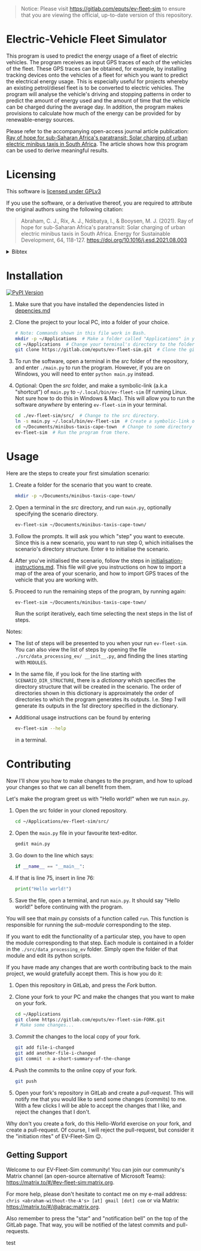 <!-- Note: This is a markdown file. Use a markdown editor to easily edit and
     view this file. Just search the web for a nice markdown editor (like
     Ghostwriter). -->

> Notice: Please visit https://gitlab.com/eputs/ev-fleet-sim to ensure that you
> are viewing the official, up-to-date version of this repository.

Electric-Vehicle Fleet Simulator
================================

This program is used to predict the energy usage of a fleet of electric
vehicles. The program receives as input GPS traces of each of the vehicles of
the fleet. These GPS traces can be obtained, for example, by installing
tracking devices onto the vehicles of a fleet for which you want to predict the
electrical energy usage. This is especially useful for projects whereby an
existing petrol/diesel fleet is to be converted to electric vehicles. The
program will analyse the vehicle's driving and stopping patterns in order to
predict the amount of energy used and the amount of time that the vehicle can
be charged during the average day. In addition, the program makes provisions to
calculate how much of the energy can be provided for by renewable-energy
sources.

Please refer to the accompanying open-access journal article publication: [Ray
of hope for sub-Saharan Africa's paratransit: Solar charging of urban electric
minibus taxis in South Africa](https://doi.org/10.1016/j.esd.2021.08.003). The
article shows how this program can be used to derive meaningful results.

Licensing
=========

This software is [licensed under GPLv3](./LICENSE)

If you use the software, or a derivative thereof, you are required to
attribute the original authors using the following citation:

> Abraham, C. J., Rix, A. J., Ndibatya, I., & Booysen, M. J. (2021). Ray of
> hope for sub-Saharan Africa's paratransit: Solar charging of urban electric
> minibus taxis in South Africa. Energy for Sustainable Development, 64,
> 118-127. https://doi.org/10.1016/j.esd.2021.08.003

<details><summary>Bibtex</summary>

```
@article{abraham2021,
title = {Ray of hope for sub-Saharan Africa's paratransit: Solar charging of urban electric minibus taxis in South Africa},
journal = {Energy for Sustainable Development},
volume = {64},
pages = {118-127},
year = {2021},
issn = {0973-0826},
doi = {https://doi.org/10.1016/j.esd.2021.08.003},
url = {https://www.sciencedirect.com/science/article/pii/S0973082621000946},
author = {C.J. Abraham and A.J. Rix and I. Ndibatya and M.J. Booysen},
keywords = {Electric vehicle, Paratransit, Minibus taxi, Demand management, Renewable energy},
abstract = {Minibus taxi public transport is a seemingly chaotic phenomenon in the developing cities of the Global South with unique mobility and operational characteristics. Eventually this ubiquitous fleet of minibus taxis is expected to transition to electric vehicles, which will result in an additional energy burden on Africa's already fragile electrical grids. This paper examines the electrical energy demands of this possible evolution, and presents a generic simulation environment to assess the grid impact and charging opportunities. We used GPS tracking and spatio-temporal data to assess the energy requirements of nine electric minibus taxis as well as the informal and formal stops at which the taxis can recharge. Given the region's abundant sunshine, we modelled a grid-connected solar photovoltaic charging system to determine how effectively PV may be used to offset the additional burden on the electrical grid. The mean energy demand of the taxis was 213kWh/d, resulting in an average efficiency of 0.93kWh/km. The stopping time across taxis, a proxy for charging opportunity, ranged from 7.7 h/d to 10.6 h/d. The energy supplied per surface area of PV to offset the charging load of a taxi while stopping, ranged from 0.38 to 0.90kWh/m2 per day. Our simulator, which is publicly available, and the results will allow traffic planners and grid operators to assess and plan for looming electric vehicle roll-outs.}
}
```

</details>


Installation
============

[![PyPI Version](https://img.shields.io/pypi/v/ev-fleet-sim)](https://pypi.org/project/ev-fleet-sim/)

1. Make sure that you have installed the dependencies listed in [depencies.md](
   ./dependencies.md)

1. Clone the project to your local PC, into a folder of your choice. 

   ```sh
   # Note: Commands shown in this file work in Bash.
   mkdir -p ~/Applications  # Make a folder called "Applications" in your home directory.
   cd ~/Applications  # Change your terminal's directory to the folder you created.
   git clone https://gitlab.com/eputs/ev-fleet-sim.git  # Clone the git repository into the new folder.
   ```

1. To run the software, open a terminal in the *src* folder of the repository, 
   and enter `./main.py` to run the program. However, if you are on Windows, 
   you will need to enter `python main.py` instead.

1. Optional: Open the *src* folder, and make a symbolic-link (a.k.a "shortcut")
   of `main.py` to `~/.local/bin/ev-fleet-sim` (If running Linux. Not sure how
   to do this in Windows & Mac). This will allow you to run the
   software *anywhere* by entering `ev-fleet-sim` in your terminal.

   ```sh
   cd ./ev-fleet-sim/src/  # Change to the src directory.
   ln -s main.py ~/.local/bin/ev-fleet-sim  # Create a symbolic-link of main.py.
   cd ~/Documents/minibus-taxis-cape-town  # Change to some directory where main.py is not present.
   ev-fleet-sim  # Run the program from there.
   ```

Usage
=====

Here are the steps to create your first simulation scenario:

1. Create a folder for the scenario that you want to create.

    ```sh
    mkdir -p ~/Documents/minibus-taxis-cape-town/
    ```

2. Open a terminal in the *src* directory, and run `main.py`, optionally
   specifying the scenario directory.

    ```sh
    ev-fleet-sim ~/Documents/minibus-taxis-cape-town/
    ```

3. Follow the prompts. It will ask you which "step" you want to execute. Since
   this is a new scenario, you want to run step 0, which initialises the
   scenario's directory structure. Enter `0` to initialise the scenario.

4. After you've initialised the scenario, follow the steps in
   [initialisation-instructions.md](
   ./src/data_processing_ev/scenario_initialisation/initialisation-instructions.md).
   This file will give you instructions on how to import a map of the area of
   your scenario, and how to import GPS traces of the vehicle that you are
   working with.

5. Proceed to run the remaining steps of the program, by running again:

    ```sh
    ev-fleet-sim ~/Documents/minibus-taxis-cape-town/
    ```

    Run the script iteratively, each time selecting the next steps in the list 
    of steps.

Notes: 

* The list of steps will be presented to you when your run `ev-fleet-sim`.  You
  can also view the list of steps by opening the file
  `./src/data_processing_ev/ __init__.py`, and finding the lines starting with
  `MODULES`.

* In the same file, if you look for the line starting with
  `SCENARIO_DIR_STRUCTURE`, there is a *dictionary* which specifies the
  directory structure that will be created in the scenario. The order of
  directories shown in this dictionary is approximately the order of
  directories to which the program generates its outputs. I.e. Step *1* will
  generate its outputs in the *1st* directory specified in the dictionary.

* Additional usage instructions can be found by entering 

  ```sh 
  ev-fleet-sim --help
  ```

  in a terminal.

Contributing
============

Now I'll show you how to make changes to the program, and how to upload your
changes so that we can all benefit from them.

Let's make the program greet us with "Hello world!" when we run `main.py`.

1. Open the src folder in your cloned repository.

   ```sh
   cd ~/Applications/ev-fleet-sim/src/
   ```

2. Open the `main.py` file in your favourite text-editor.

   ```sh
   gedit main.py
   ```

3. Go down to the line which says:

    ```python
    if __name__ == "__main__":
    ```

4. If that is line 75, insert in line 76:

    ```python
    print("Hello world!")
    ```

5. Save the file, open a terminal, and run `main.py`. It should say "Hello
   world!" before continuing with the program.

You will see that main.py consists of a function called `run`. This function is
responsible for running the *sub-module* corresponding to the step.

If you want to edit the functionality of a particular step, you have to open
the module corresponding to that step. Each module is contained in a folder in
the `./src/data_processing_ev` folder. Simply open the folder of that module
and edit its python scripts.

If you have made any changes that are worth contributing back to the main
project, we would gratefully accept them. This is how you do it:

1. Open this repository in GitLab, and press the *Fork* button.

2. Clone your fork to your PC and make the changes that you want to make on
   your fork.

   ```sh
   cd ~/Applications
   git clone https://gitlab.com/eputs/ev-fleet-sim-FORK.git
   # Make some changes...
   ```

3. *Commit* the changes to the local copy of your fork. 

   ```sh
   git add file-i-changed
   git add another-file-i-changed
   git commit -m a-short-summary-of-the-change
   ```

3. Push the commits to the online copy of your fork.

   ```sh
   git push
   ```

4. Open your fork's repository in GitLab and create a *pull-request*. This will
   notify me that you would like to send some changes (commits) to me. With a
   few clicks I will be able to accept the changes that I like, and reject the
   changes that I don't.

Why don't you create a fork, do this Hello-World exercise on your fork, and
create a pull-request. Of course, I will reject the pull-request, but consider
it the "initiation rites" of EV-Fleet-Sim 😉.


Getting Support
---------------

Welcome to our EV-Fleet-Sim community! You can join our community's Matrix
channel (an open-source alternative of Microsoft Teams):
https://matrix.to/#/#ev-fleet-sim:matrix.org.

For more help, please don't hesitate to contact me on my e-mail address: 
`chris <abraham-without-the-A's> [at] gmail [dot] com` or via Matrix:
https://matrix.to/#/@abrac:matrix.org.

Also remember to press the "star" and "notification bell" on the top of the
GitLab page. That way, you will be notified of the latest commits and
pull-requests.

test